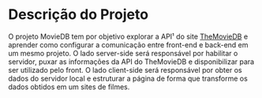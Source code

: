 # Descrição do Projeto

O projeto MovieDB tem por objetivo explorar a API¹ do site [TheMovieDB](https://www.themoviedb.org/) e aprender como configurar a comunicação entre front-end e back-end em um mesmo projeto. O lado server-side será responsável por habilitar o servidor, puxar as informações da API do TheMovieDB e disponibilizar para ser utilizado pelo front. O lado client-side será responsável por obter os dados do servidor local e estruturar a página de forma que transforme os dados obtidos em um sites de filmes.